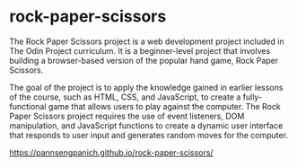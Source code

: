 # rock-paper-scissors
The Rock Paper Scissors project is a web development project included in The Odin Project curriculum. It is a beginner-level project that involves building a browser-based version of the popular hand game, Rock Paper Scissors.

The goal of the project is to apply the knowledge gained in earlier lessons of the course, such as HTML, CSS, and JavaScript, to create a fully-functional game that allows users to play against the computer. The Rock Paper Scissors project requires the use of event listeners, DOM manipulation, and JavaScript functions to create a dynamic user interface that responds to user input and generates random moves for the computer.

https://pannsengpanich.github.io/rock-paper-scissors/
